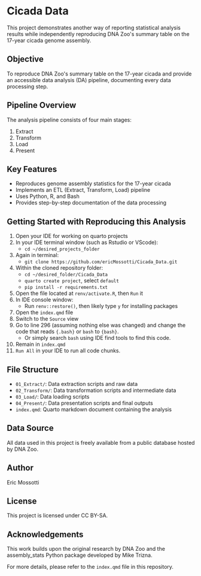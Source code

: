 # Cicada Data

This project demonstrates another way of reporting statistical analysis results while independently reproducing DNA Zoo's summary table on the 17-year cicada genome assembly.

## Objective

To reproduce DNA Zoo's summary table on the 17-year cicada and provide an accessible data analysis (DA) pipeline, documenting every data processing step.

## Pipeline Overview

The analysis pipeline consists of four main stages:

1. Extract
2. Transform
3. Load
4. Present

## Key Features

- Reproduces genome assembly statistics for the 17-year cicada
- Implements an ETL (Extract, Transform, Load) pipeline
- Uses Python, R, and Bash
- Provides step-by-step documentation of the data processing

## Getting Started with Reproducing this Analysis

1. Open your IDE for working on quarto projects
2. In your IDE terminal window (such as Rstudio or VScode):
   - `cd ~/desired_projects_folder`
3. Again in terminal:
   - `git clone https://github.com/ericMossotti/Cicada_Data.git`
4. Within the cloned repository folder: 
   - `cd ~/desired_folder/Cicada_Data`
   - `quarto create project`, select `default`
   - `pip install -r requirements.txt`
5. Open the file located at `renv/activate.R`, then `Run` it
6. In IDE console window:
   - Run `renv::restore()`, then likely type `y` for installing packages
7. Open the `index.qmd` file
8. Switch to the `Source` view
9. Go to line 296 (assuming nothing else was changed) and change the code that reads `{.bash}` or `bash`  to `{bash}`.
    - Or simply search `bash` using IDE find tools to find this code.
11. Remain in `index.qmd`
12. `Run All` in your IDE to run all code chunks.

## File Structure

- `01_Extract/`: Data extraction scripts and raw data
- `02_Transform/`: Data transformation scripts and intermediate data
- `03_Load/`: Data loading scripts
- `04_Present/`: Data presentation scripts and final outputs
- `index.qmd`: Quarto markdown document containing the analysis

## Data Source

All data used in this project is freely available from a public database hosted by DNA Zoo.

## Author

Eric Mossotti

## License

This project is licensed under CC BY-SA.

## Acknowledgements

This work builds upon the original research by DNA Zoo and the assembly_stats Python package developed by Mike Trizna.

For more details, please refer to the `index.qmd` file in this repository.
